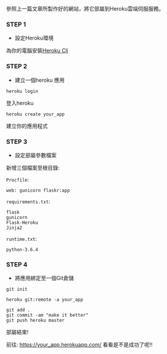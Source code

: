 
參照上一篇文章所製作好的網站，將它部屬到Heroku雲端伺服服務。

### STEP 1

- 設定Heroku環境

為你的電腦安裝[Heroku Cli](https://devcenter.heroku.com/articles/heroku-cli)

### STEP 2

- 建立一個heroku 應用

```
heroku login
```

登入heroku

```
heroku create your_app
```

建立你的應用程式

### STEP 3

- 設定部屬參數檔案

新增三個檔案至根目錄:

`Procfile`:

```
web: gunicorn flaskr:app
```

`requirements.txt`:

```
flask
gunicorn
Flask-Heroku
Jinja2
```

`runtime.txt`:

```
python-3.6.4
```

### STEP 4

- 將應用綁定至一個Git倉儲

```
git init
```

```
heroku git:remote -a your_app
```

```
git add .
git commit -am "make it better"
git push heroku master
```

部屬結束!

前往: https://your_app.herokuapp.com/ 看看是不是成功了呢!!
